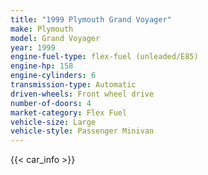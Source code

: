 ```yaml
---
title: "1999 Plymouth Grand Voyager"
make: Plymouth
model: Grand Voyager
year: 1999
engine-fuel-type: flex-fuel (unleaded/E85)
engine-hp: 158
engine-cylinders: 6
transmission-type: Automatic
driven-wheels: Front wheel drive
number-of-doors: 4
market-category: Flex Fuel
vehicle-size: Large
vehicle-style: Passenger Minivan
---
```


{{< car_info >}}
